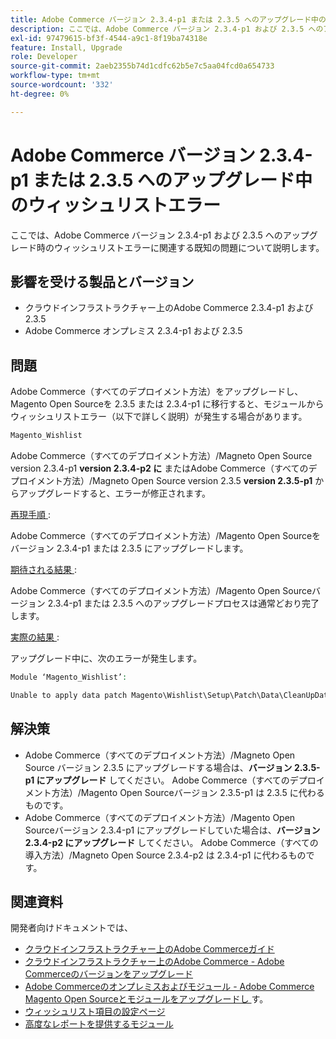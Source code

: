 ```yaml
---
title: Adobe Commerce バージョン 2.3.4-p1 または 2.3.5 へのアップグレード中のウィッシュリストエラー
description: ここでは、Adobe Commerce バージョン 2.3.4-p1 および 2.3.5 へのアップグレード時のウィッシュリストエラーに関連する既知の問題について説明します。
exl-id: 97479615-bf3f-4544-a9c1-8f19ba74318e
feature: Install, Upgrade
role: Developer
source-git-commit: 2aeb2355b74d1cdfc62b5e7c5aa04fcd0a654733
workflow-type: tm+mt
source-wordcount: '332'
ht-degree: 0%

---
```


# Adobe Commerce バージョン 2.3.4-p1 または 2.3.5 へのアップグレード中のウィッシュリストエラー

ここでは、Adobe Commerce バージョン 2.3.4-p1 および 2.3.5 へのアップグレード時のウィッシュリストエラーに関連する既知の問題について説明します。

## 影響を受ける製品とバージョン

* クラウドインフラストラクチャー上のAdobe Commerce 2.3.4-p1 および 2.3.5
* Adobe Commerce オンプレミス 2.3.4-p1 および 2.3.5

## 問題

Adobe Commerce（すべてのデプロイメント方法）をアップグレードし、Magento Open Sourceを 2.3.5 または 2.3.4-p1 に移行すると、モジュールからウィッシュリストエラー（以下で詳しく説明）が発生する場合があります。

```php
Magento_Wishlist
```

Adobe Commerce（すべてのデプロイメント方法）/Magneto Open Source version 2.3.4-p1 **version 2.3.4-p2 に** またはAdobe Commerce（すべてのデプロイメント方法）/Magneto Open Source version 2.3.5 **version 2.3.5-p1** からアップグレードすると、エラーが修正されます。

<u> 再現手順 </u>:

Adobe Commerce（すべてのデプロイメント方法）/Magento Open Sourceをバージョン 2.3.4-p1 または 2.3.5 にアップグレードします。

<u> 期待される結果 </u>:

Adobe Commerce（すべてのデプロイメント方法）/Magento Open Sourceバージョン 2.3.4-p1 または 2.3.5 へのアップグレードプロセスは通常どおり完了します。

<u> 実際の結果 </u>:

アップグレード中に、次のエラーが発生します。

```php
Module ‘Magento_Wishlist’:

Unable to apply data patch Magento\Wishlist\Setup\Patch\Data\CleanUpData for module Magento_Wishlist. Original exception message: Unable to unserialize value. Error: Syntax error
```

## 解決策

* Adobe Commerce（すべてのデプロイメント方法）/Magneto Open Source バージョン 2.3.5 にアップグレードする場合は、**バージョン 2.3.5-p1 にアップグレード** してください。 Adobe Commerce（すべてのデプロイメント方法）/Magento Open Sourceバージョン 2.3.5-p1 は 2.3.5 に代わるものです。
* Adobe Commerce（すべてのデプロイメント方法）/Magento Open Sourceバージョン 2.3.4-p1 にアップグレードしていた場合は、**バージョン 2.3.4-p2 にアップグレード** してください。 Adobe Commerce（すべての導入方法）/Magneto Open Source 2.3.4-p2 は 2.3.4-p1 に代わるものです。

## 関連資料

開発者向けドキュメントでは、

* [ クラウドインフラストラクチャー上のAdobe Commerceガイド ](https://experienceleague.adobe.com/ja/docs/commerce-cloud-service/user-guide/overview)
* [ クラウドインフラストラクチャー上のAdobe Commerce - Adobe Commerceのバージョンをアップグレード ](https://experienceleague.adobe.com/ja/docs/commerce-cloud-service/user-guide/develop/upgrade/commerce-version)
* [Adobe Commerceのオンプレミスおよびモジュール - Adobe Commerce Magento Open Sourceとモジュールをアップグレードし ](https://experienceleague.adobe.com/ja/docs/commerce-operations/upgrade-guide/overview) す。
* [ ウィッシュリスト項目の設定ページ ](https://developer.adobe.com/commerce/frontend-core/guide/layouts/product-layouts/#wishlist-item-configure-page)
* [ 高度なレポートを提供するモジュール ](https://developer.adobe.com/commerce/php/development/advanced-reporting/modules/)
